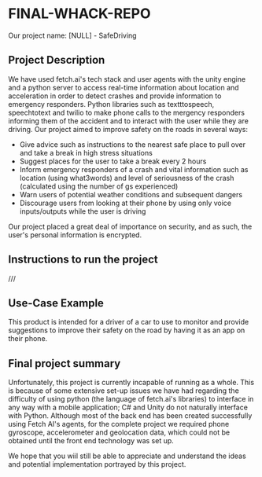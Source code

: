 # FINAL-WHACK-REPO
Our project name: [NULL] - SafeDriving

## Project Description

We have used fetch.ai's tech stack and user agents with the unity engine and a python server to access real-time information about location and acceleration in order to detect crashes and provide information to emergency responders. Python libraries such as textttospeech, speechtotext and twilio to make phone calls to the mergency responders informing them of the accident and to interact with the user while they are driving.
Our project aimed to improve safety on the roads in several ways:
* Give advice such as instructions to the nearest safe place to pull over and take a break in high stress situations
* Suggest places for the user to take a break every 2 hours
* Inform emergency responders of a crash and vital information such as location (using what3words) and level of seriousness of the crash (calculated using the number of gs experienced)
* Warn users of potential weather conditions and subsequent dangers
* Discourage users from looking at their phone by using only voice inputs/outputs while the user is driving

Our project placed a great deal of importance on security, and as such, the user's personal information is encrypted.

## Instructions to run the project

///

## Use-Case Example

This product is intended for a driver of a car to use to monitor and provide suggestions to improve their safety on the road by having it as an app on their phone.

## Final project summary

Unfortunately, this project is currently incapable of running as a whole. This is because of some extensive set-up issues we have had regarding the difficulty of using python (the language of fetch.ai's libraries) to interface in any way with a mobile application; C# and Unity do not naturally interface with Python. Although most of the back end has been created successfully using Fetch AI's agents, for the complete project we required phone gyroscope, accelerometer and geolocation data, which could not be obtained until the front end technology was set up.

We hope that you wiil still be able to appreciate and understand the ideas and potential implementation portrayed by this project.
